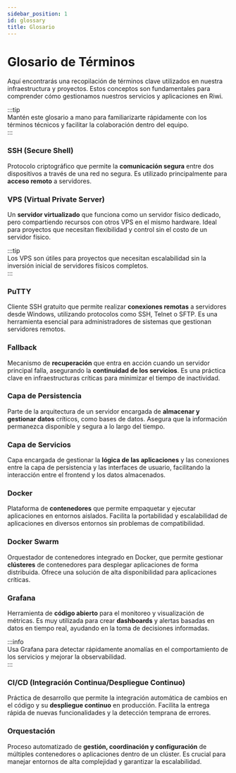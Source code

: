 ```yaml
---
sidebar_position: 1
id: glossary
title: Glosario
---
```

# Glosario de Términos

Aquí encontrarás una recopilación de términos clave utilizados en nuestra infraestructura y proyectos. Estos conceptos son fundamentales para comprender cómo gestionamos nuestros servicios y aplicaciones en Riwi.

:::tip  
Mantén este glosario a mano para familiarizarte rápidamente con los términos técnicos y facilitar la colaboración dentro del equipo.  
:::

### SSH (Secure Shell)  
Protocolo criptográfico que permite la **comunicación segura** entre dos dispositivos a través de una red no segura. Es utilizado principalmente para **acceso remoto** a servidores.


### VPS (Virtual Private Server)  
Un **servidor virtualizado** que funciona como un servidor físico dedicado, pero compartiendo recursos con otros VPS en el mismo hardware. Ideal para proyectos que necesitan flexibilidad y control sin el costo de un servidor físico.

:::tip  
Los VPS son útiles para proyectos que necesitan escalabilidad sin la inversión inicial de servidores físicos completos.  
:::

### PuTTY  
Cliente SSH gratuito que permite realizar **conexiones remotas** a servidores desde Windows, utilizando protocolos como SSH, Telnet o SFTP. Es una herramienta esencial para administradores de sistemas que gestionan servidores remotos.

### Fallback  
Mecanismo de **recuperación** que entra en acción cuando un servidor principal falla, asegurando la **continuidad de los servicios**. Es una práctica clave en infraestructuras críticas para minimizar el tiempo de inactividad.

### Capa de Persistencia  
Parte de la arquitectura de un servidor encargada de **almacenar y gestionar datos** críticos, como bases de datos. Asegura que la información permanezca disponible y segura a lo largo del tiempo.

### Capa de Servicios  
Capa encargada de gestionar la **lógica de las aplicaciones** y las conexiones entre la capa de persistencia y las interfaces de usuario, facilitando la interacción entre el frontend y los datos almacenados.

### Docker  
Plataforma de **contenedores** que permite empaquetar y ejecutar aplicaciones en entornos aislados. Facilita la portabilidad y escalabilidad de aplicaciones en diversos entornos sin problemas de compatibilidad.

### Docker Swarm  
Orquestador de contenedores integrado en Docker, que permite gestionar **clústeres** de contenedores para desplegar aplicaciones de forma distribuida. Ofrece una solución de alta disponibilidad para aplicaciones críticas.

### Grafana  
Herramienta de **código abierto** para el monitoreo y visualización de métricas. Es muy utilizada para crear **dashboards** y alertas basadas en datos en tiempo real, ayudando en la toma de decisiones informadas.

:::info  
Usa Grafana para detectar rápidamente anomalías en el comportamiento de los servicios y mejorar la observabilidad.  
:::

### CI/CD (Integración Continua/Despliegue Continuo)  
Práctica de desarrollo que permite la integración automática de cambios en el código y su **despliegue continuo** en producción. Facilita la entrega rápida de nuevas funcionalidades y la detección temprana de errores.

### Orquestación  
Proceso automatizado de **gestión, coordinación y configuración** de múltiples contenedores o aplicaciones dentro de un clúster. Es crucial para manejar entornos de alta complejidad y garantizar la escalabilidad.
